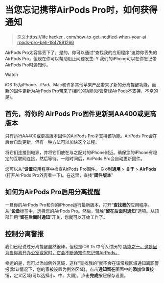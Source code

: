 # 当您忘记携带AirPods Pro时，如何获得通知

> 原文:[https://life hacker . com/how-to-get-notified-when-your-ai rpods-pro-beh-1847891266](https://lifehacker.com/how-to-get-notified-when-you-leave-your-airpods-pro-beh-1847891266)

AirPods Pro太容易丢下了。是的，你可以通过“查找我的应用程序”追踪你丢失的AirPods Pro，但现在你可以帮助阻止问题发生: Y 我们的iPhone可以在你忘记带AirPods Pro时通知你。

Watch

iOS 15为iPhone、iPad、Mac和许多其他苹果产品带来了新的分离提醒功能，而新的固件更新为AirPods Pro带来了相同的功能(尽管常规AirPods不支持，不幸的是)。

## 首先，将你的 AirPods Pro固件更新到AA400或更高版本

只有运行AA400或更高版本固件的AirPods Pro才支持该功能。AirPods Pro会在后台自动更新，但有一种方法可以加快这个过程。

将它们连接到电源，并将它们放在与之配对的iPhone附近。确保您的iPhone有稳定的互联网连接，然后等待。一段时间后，AirPods Pro会自动更新固件。

您可以从“**设置**应用程序中检查AirPods Pro固件。 G o到**通用** > **关于** > **AirPods** (打开AirPods Pro外壳看一下)。在这里，查找“**固件版本**”

## 如何为AirPods Pro启用分离提醒

一旦你的AirPods Pro和你的iPhone运行最新版本，打开“**查找我的**应用程序。从“**设备**标签中，选择您的AirPods Pro。然后，轻触“**留在后面时通知**”选项。从顶部启用“**留在后面时通知**”开关，您就可以开始工作了。

## 控制分离警报

我们已经说过分离提醒虽然很棒，但也是iOS 15 中令人讨厌的 [功能之一。这是因为当你离开办公室或家时，它会不断通知你忘记带AirPods。](https://lifehacker.com/10-of-the-biggest-annoyances-in-ios-15-and-ipados-15-a-1847728838/slides/10) 

幸运的是，您可以添加例外区域，这样“查找我的”就不会在该常规区域通知离职警报(默认情况下，您的家被设置为例外区域)。点击**通知留在**画面中的**添加位置**按钮，定义区域(可以选择小、中、大圆)。点击**完成**按钮保存设置。
